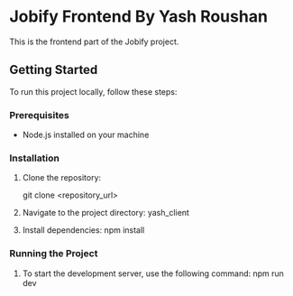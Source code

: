 # Jobify Frontend By Yash Roushan

This is the frontend part of the Jobify project.

## Getting Started

To run this project locally, follow these steps:

### Prerequisites

-   Node.js installed on your machine

### Installation

1. Clone the repository:

    git clone <repository_url>

2. Navigate to the project directory:
   yash_client

3. Install dependencies:
   npm install

### Running the Project

1. To start the development server, use the following command:
   npm run dev
